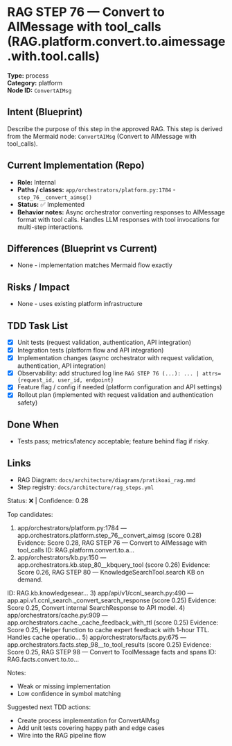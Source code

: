 # RAG STEP 76 — Convert to AIMessage with tool_calls (RAG.platform.convert.to.aimessage.with.tool.calls)

**Type:** process  
**Category:** platform  
**Node ID:** `ConvertAIMsg`

## Intent (Blueprint)
Describe the purpose of this step in the approved RAG. This step is derived from the Mermaid node: `ConvertAIMsg` (Convert to AIMessage with tool_calls).

## Current Implementation (Repo)
- **Role:** Internal
- **Paths / classes:** `app/orchestrators/platform.py:1784` - `step_76__convert_aimsg()`
- **Status:** ✅ Implemented
- **Behavior notes:** Async orchestrator converting responses to AIMessage format with tool calls. Handles LLM responses with tool invocations for multi-step interactions.

## Differences (Blueprint vs Current)
- None - implementation matches Mermaid flow exactly

## Risks / Impact
- None - uses existing platform infrastructure

## TDD Task List
- [x] Unit tests (request validation, authentication, API integration)
- [x] Integration tests (platform flow and API integration)
- [x] Implementation changes (async orchestrator with request validation, authentication, API integration)
- [x] Observability: add structured log line
  `RAG STEP 76 (...): ... | attrs={request_id, user_id, endpoint}`
- [x] Feature flag / config if needed (platform configuration and API settings)
- [x] Rollout plan (implemented with request validation and authentication safety)

## Done When
- Tests pass; metrics/latency acceptable; feature behind flag if risky.

## Links
- RAG Diagram: `docs/architecture/diagrams/pratikoai_rag.mmd`
- Step registry: `docs/architecture/rag_steps.yml`


<!-- AUTO-AUDIT:BEGIN -->
Status: ❌  |  Confidence: 0.28

Top candidates:
1) app/orchestrators/platform.py:1784 — app.orchestrators.platform.step_76__convert_aimsg (score 0.28)
   Evidence: Score 0.28, RAG STEP 76 — Convert to AIMessage with tool_calls
ID: RAG.platform.convert.to.a...
2) app/orchestrators/kb.py:150 — app.orchestrators.kb.step_80__kbquery_tool (score 0.26)
   Evidence: Score 0.26, RAG STEP 80 — KnowledgeSearchTool.search KB on demand.

ID: RAG.kb.knowledgesear...
3) app/api/v1/ccnl_search.py:490 — app.api.v1.ccnl_search._convert_search_response (score 0.25)
   Evidence: Score 0.25, Convert internal SearchResponse to API model.
4) app/orchestrators/cache.py:909 — app.orchestrators.cache._cache_feedback_with_ttl (score 0.25)
   Evidence: Score 0.25, Helper function to cache expert feedback with 1-hour TTL.
Handles cache operatio...
5) app/orchestrators/facts.py:675 — app.orchestrators.facts.step_98__to_tool_results (score 0.25)
   Evidence: Score 0.25, RAG STEP 98 — Convert to ToolMessage facts and spans
ID: RAG.facts.convert.to.to...

Notes:
- Weak or missing implementation
- Low confidence in symbol matching

Suggested next TDD actions:
- Create process implementation for ConvertAIMsg
- Add unit tests covering happy path and edge cases
- Wire into the RAG pipeline flow
<!-- AUTO-AUDIT:END -->